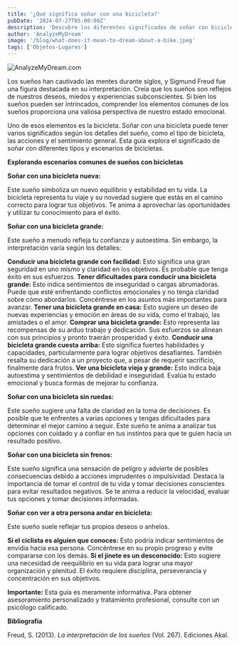 ```yaml
---
title: '¿Qué significa soñar con una bicicleta?'
pubDate: '2024-07-27T05:00:00Z'
description: 'Descubre los diferentes significados de soñar con bicicleta, desde una bicicleta nueva hasta una sin frenos, y cómo interpretar estos sueños.'
author: 'AnalyzeMyDream'
image: '/blog/what-does-it-mean-to-dream-about-a-bike.jpeg'
tags: ['Objetos-Lugares']
---
```


![AnalyzeMyDream.com](/blog/what-does-it-mean-to-dream-about-a-bike.jpeg)


Los sueños han cautivado las mentes durante siglos, y Sigmund Freud fue una figura destacada en su interpretación. Creía que los sueños son reflejos de nuestros deseos, miedos y experiencias subconscientes. Si bien los sueños pueden ser intrincados, comprender los elementos comunes de los sueños proporciona una valiosa perspectiva de nuestro estado emocional.

Uno de esos elementos es la bicicleta. Soñar con una bicicleta puede tener varios significados según los detalles del sueño, como el tipo de bicicleta, las acciones y el sentimiento general. Esta guía explora el significado de soñar con diferentes tipos y escenarios de bicicletas.

**Explorando escenarios comunes de sueños con bicicletas**

**Soñar con una bicicleta nueva:**

Este sueño simboliza un nuevo equilibrio y estabilidad en tu vida. La bicicleta representa tu viaje y su novedad sugiere que estás en el camino correcto para lograr tus objetivos. Te anima a aprovechar las oportunidades y utilizar tu conocimiento para el éxito.

**Soñar con una bicicleta grande:**

Este sueño a menudo refleja tu confianza y autoestima. Sin embargo, la interpretación varía según los detalles:

**Conducir una bicicleta grande con facilidad:** Esto significa una gran seguridad en uno mismo y claridad en los objetivos. Es probable que tenga éxito en sus esfuerzos.
**Tener dificultades para conducir una bicicleta grande:** Esto indica sentimientos de inseguridad o cargas abrumadoras. Puede que esté enfrentando conflictos emocionales y no tenga claridad sobre cómo abordarlos. Concéntrese en los asuntos más importantes para avanzar.
**Tener una bicicleta grande en casa:** Esto sugiere un deseo de nuevas experiencias y emoción en áreas de su vida, como el trabajo, las amistades o el amor.
**Comprar una bicicleta grande:** Esto representa las recompensas de su arduo trabajo y dedicación. Sus esfuerzos se alinean con sus principios y pronto traerán prosperidad y éxito.
**Conducir una bicicleta grande cuesta arriba:** Esto significa fuertes habilidades y capacidades, particularmente para lograr objetivos desafiantes. También resalta su dedicación a un proyecto que, a pesar de requerir sacrificio, finalmente dará frutos.
**Ver una bicicleta vieja y grande:** Esto indica baja autoestima y sentimientos de debilidad e inseguridad. Evalúa tu estado emocional y busca formas de mejorar tu confianza.

**Soñar con una bicicleta sin ruedas:**

Este sueño sugiere una falta de claridad en la toma de decisiones. Es posible que te enfrentes a varias opciones y tengas dificultades para determinar el mejor camino a seguir. Este sueño te anima a analizar tus opciones con cuidado y a confiar en tus instintos para que te guíen hacia un resultado positivo.

**Soñar con una bicicleta sin frenos:**

Este sueño significa una sensación de peligro y advierte de posibles consecuencias debido a acciones imprudentes o impulsividad. Destaca la importancia de tomar el control de tu vida y tomar decisiones conscientes para evitar resultados negativos. Se te anima a reducir la velocidad, evaluar tus opciones y tomar decisiones informadas.

**Soñar con ver a otra persona andar en bicicleta:**

Este sueño suele reflejar tus propios deseos o anhelos. 

**Si el ciclista es alguien que conoces:** Esto podría indicar sentimientos de envidia hacia esa persona. Concéntrese en su propio progreso y evite compararse con los demás.
**Si el jinete es un desconocido:** Esto sugiere una necesidad de reequilibrio en su vida para lograr una mayor organización y plenitud. El éxito requiere disciplina, perseverancia y concentración en sus objetivos.

**Importante:** Esta guía es meramente informativa. Para obtener asesoramiento personalizado y tratamiento profesional, consulte con un psicólogo calificado.

**Bibliografía**

Freud, S. (2013). *La interpretación de los sueños* (Vol. 267). Ediciones Akal.